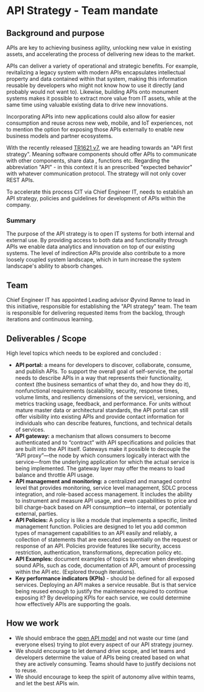 # API Strategy - Team mandate

## Background and purpose

APIs are key to achieving business agility, unlocking new value in existing assets, and accelerating the process of delivering new ideas to the market.

APIs can deliver a variety of operational and strategic benefits. For example, revitalizing a legacy system with modern APIs encapsulates intellectual property and data contained within that system, making this information reusable by developers who might not know how to use it directly (and probably would not want to). Likewise, building APIs onto monument systems makes it possible to extract more value from IT assets, while at the same time using valuable existing data to drive new innovations.

Incorporating APIs into new applications could also allow for easier consumption and reuse across new web, mobile, and IoT experiences, not to mention the option for exposing those APIs externally to enable new business models and partner ecosystems.

With the recently released [TR1621 v7](http://docmap.statoil.no/DocMap/page/doc/dmDocIndex.html?DOCVIEW=FALSE?DOCID=1039106), we are heading towards an "API first strategy". Meaning software components should offer APIs to communicate with other components, share data , functions etc. Regarding the abbreviation "API" - in this context it is an prescribed "expected behavior" with whatever communication protocol. The strategy will not only cover REST APIs.

To accelerate this process CIT via Chief Engineer IT, needs to establish an API strategy, policies and guidelines for development of APIs within the company.

### Summary

The purpose of the API strategy is to open IT systems for both internal and external use. By providing access to both data and functionality through APIs we enable data analytics and innovation on top of our existing systems. The level of indirection APIs provide also contribute to a more loosely coupled system landscape, which in turn increase the system landscape's ability to
absorb changes.

## Team

Chief Engineer IT has appointed Leading advisor Øyvind Rønne to lead in this initiative, responsible for establishing the "API strategy" team. The team is responsible for delivering requested items from the backlog, through iterations and continuous learning.

## Deliverables / Scope

High level topics which needs to be explored and concluded :

- **API portal:** a means for developers to discover, collaborate, consume, and publish APIs. To support the overall goal of self-service, the portal needs to describe APIs in a way that represents their functionality, context (the business semantics of what they do, and how they do it), nonfunctional requirements (scalability, security, response times, volume limits, and resiliency dimensions of the service), versioning, and metrics tracking usage, feedback, and performance. For units without mature master data or architectural standards, the API portal can still offer visibility into existing APIs and provide contact information for individuals who can describe features, functions, and technical details of services.
- **API gateway:** a mechanism that allows consumers to become authenticated and to “contract” with API specifications and policies that are built into the API itself. Gateways make it possible to decouple the “API proxy”—the node by which consumers logically interact with the service—from the underlying application for which the actual service is being implemented. The gateway layer may offer the means to load balance and throttle API usage.
- **API management and monitoring:** a centralized and managed control level that provides monitoring, service level management, SDLC process integration, and role-based access management. It includes the ability to instrument and measure API usage, and even capabilities to price and bill charge-back based on API consumption—to internal, or potentially external, parties.
- **API Policies:** A policy is like a module that implements a specific, limited management function. Policies are designed to let you add common types of management capabilities to an API easily and reliably, a collection of statements that are executed sequentially on the request or response of an API. Policies provide features like security, access restriction, authentication, transformations, deprecation policy etc.
- **API Examples:** document examples of topics to cover when developing sound APIs, such as code, documentation of API, amount of processing within the API etc. (Explored through iterations).
- **Key performance indicators (KPIs)** - should be defined for all exposed services. Deploying an API makes a service reusable. But is that service being reused enough to justify the maintenance required to continue exposing
it? By developing KPIs for each service, we could determine how effectively APIs are supporting the goals.


## How we work

- We should embrace the [open API model](https://www.openapis.org/) and not waste our time (and everyone elses) trying to plot every aspect of our API strategy journey.
- We should encourage to let demand drive scope, and let teams and developers determine the value of APIs being created based on what they are actively consuming. Teams should have to justify decisions not to reuse.
- We should encourage to keep the spirit of autonomy alive within teams, and let the best APIs win.
